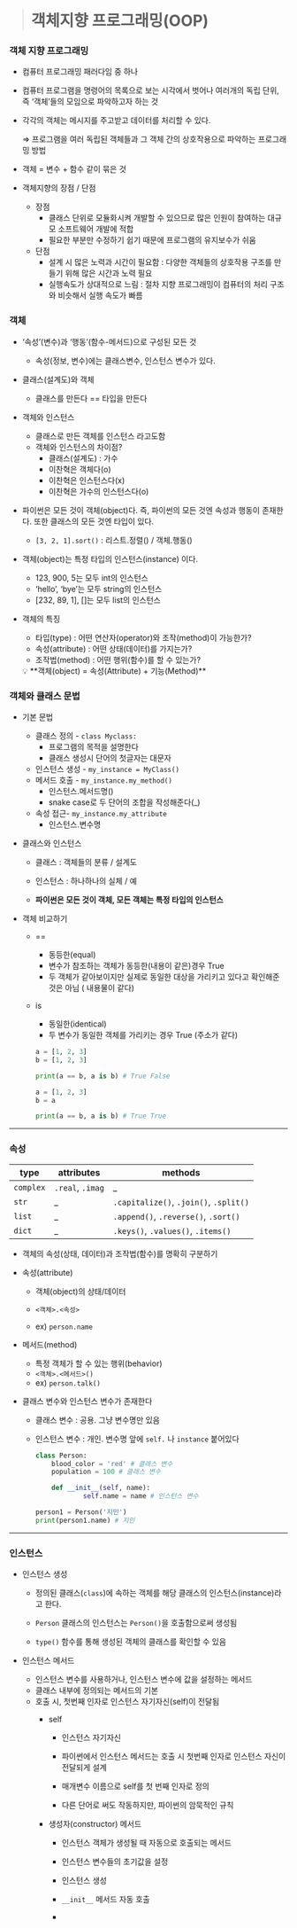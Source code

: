 > # 객체지향 프로그래밍(OOP)

### 객체 지향 프로그래밍

- 컴퓨터 프로그래밍 패러다임 중 하나

- 컴퓨터 프로그램을 명령어의 목록으로 보는 시각에서 벗어나 여러개의 독립 단위, 즉 ‘객체’들의 모임으로 파악하고자 하는 것

- 각각의 객체는 메시지를 주고받고 데이터를 처리할 수 있다.
  
  ⇒ 프로그램을 여러 독립된 객체들과 그 객체 간의 상호작용으로 파악하는 프로그래밍 방법

- 객체 = 변수 + 함수 같이 묶은 것

- 객체지향의 장점 / 단점
  
  - 장점
    - 클래스 단위로 모듈화시켜 개발할 수 있으므로 많은 인원이 참여하는 대규모 소프트웨어 개발에 적합
    - 필요한 부분만 수정하기 쉽기 때문에 프로그램의 유지보수가 쉬움
  - 단점
    - 설계 시 많은 노력과 시간이 필요함 : 다양한 객체들의 상호작용 구조를 만들기 위해 많은 시간과 노력 필요
    - 실행속도가 상대적으로 느림 : 절차 지향 프로그래밍이 컴퓨터의 처리 구조와 비슷해서 실행 속도가 빠름

### 객체

- ‘속성’(변수)과 ‘행동’(함수-메서드)으로 구성된 모든 것
  
  - 속성(정보, 변수)에는 클래스변수, 인스턴스 변수가 있다.

- 클래스(설계도)와 객체
  
  - 클래스를 만든다 == 타입을 만든다

- 객체와 인스턴스
  
  - 클래스로 만든 객체를 인스턴스 라고도함
  - 객체와 인스턴스의 차이점?
    - 클래스(설계도) : 가수
    - 이찬혁은 객체다(o)
    - 이찬혁은 인스턴스다(x)
    - 이찬혁은 가수의 인스턴스다(o)

- 파이썬은 모든 것이 객체(object)다. 즉, 파이썬의 모든 것엔 속성과 행동이 존재한다. 또한 클래스의 모든 것엔 타입이 있다.
  
  - `[3, 2, 1].sort()` : 리스트.정렬() / 객체.행동()

- 객체(object)는 특정 타입의 인스턴스(instance) 이다.
  
  - 123, 900, 5는 모두 int의 인스턴스
  - ‘hello’, ‘bye’는 모두 string의 인스턴스
  - [232, 89, 1], []는 모두 list의 인스턴스

- 객체의 특징
  
  - 타입(type) : 어떤 연산자(operator)와 조작(method)이 가능한가?
  - 속성(attribute) : 어떤 상태(데이터)를 가지는가?
  - 조작법(method) : 어떤 행위(함수)를 할 수 있는가?
  
  <aside>
  💡 **객체(object) = 속성(Attribute) + 기능(Method)**

### 객체와 클래스 문법

- 기본 문법
  
  - 클래스 정의 - `class Myclass:`
    - 프로그램의 목적을 설명한다
    - 클래스 생성시 단어의 첫글자는 대문자
  - 인스턴스 생성 - `my_instance = MyClass()`
  - 메서드 호출 - `my_instance.my_method()`
    - 인스턴스.메서드명()
    - snake case로 두 단어의 조합을 작성해준다(_)
  - 속성 접근- `my_instance.my_attribute`
    - 인스턴스.변수명

- 클래스와 인스턴스
  
  - 클래스 : 객체들의 분류 / 설계도
  
  - 인스턴스 : 하나하나의 실체 / 예
  
  - **파이썬은 모든 것이 객체, 모든 객체는 특정 타입의 인스턴스**

- 객체 비교하기
  
  - ==
    
    - 동등한(equal)
    - 변수가 참조하는 객체가 동등한(내용이 같은)경우 True
    - 두 객체가 같아보이지만 실제로 동일한 대상을 가리키고 있다고 확인해준 것은 아님 ( 내용물이 같다)
  
  - is
    
    - 동일한(identical)
    - 두 변수가 동일한 객체를 가리키는 경우 True (주소가 같다)
    
    ```python
    a = [1, 2, 3]
    b = [1, 2, 3]
    
    print(a == b, a is b) # True False
    
    a = [1, 2, 3]
    b = a
    
    print(a == b, a is b) # True True
    ```

---

### 속성

| type      | attributes       | methods                                |
| --------- | ---------------- | -------------------------------------- |
| `complex` | `.real`, `.imag` | _                                      |
| `str`     | _                | `.capitalize()`, `.join()`, `.split()` |
| `list`    | _                | `.append()`, `.reverse()`, `.sort()`   |
| `dict`    | _                | `.keys()`, `.values()`, `.items()`     |

- 객체의 속성(상태, 데이터)과 조작법(함수)를 명확히 구분하기

- 속성(attribute)
  
  - 객체(object)의 상태/데이터
  
  - `<객체>.<속성>`
  
  - ex) `person.name`

- 메서드(method)
  
  - 특정 객체가 할 수 있는 행위(behavior)
  - `<객체>.<메서드>()`
  - ex) `person.talk()`

- 클래스 변수와 인스턴스 변수가 존재한다
  
  - 클래스 변수 : 공용. 그냥 변수명만 있음
  
  - 인스턴스 변수 : 개인. 변수명 앞에 `self.` 나 `instance` 붙어있다
    
    ```python
    class Person:
        blood_color = 'red' # 클래스 변수
        population = 100 # 클래스 변수
    
        def __init__(self, name):
                self.name = name # 인스턴스 변수
    
    person1 = Person('지민')
    print(person1.name) # 지민
    ```

---

### 인스턴스

- 인스턴스 생성
  
  - 정의된 클래스(`class`)에 속하는 객체를 해당 클래스의 인스턴스(instance)라고 한다.
  
  - `Person` 클래스의 인스턴스는 `Person()`을 호출함으로써 생성됨
  
  - `type()` 함수를 통해 생성된 객체의 클래스를 확인할 수 있음

- 인스턴스 메서드
  
  - 인스턴스 변수를 사용하거나, 인스턴스 변수에 값을 설정하는 메서드
  - 클래스 내부에 정의되는 메서드의 기본
  - 호출 시, 첫번째 인자로 인스턴스 자기자신(self)이 전달됨
    - self
      
      - 인스턴스 자기자신
      - 파이썬에서 인스턴스 메서드는 호출 시 첫번째 인자로 인스턴스 자신이 전달되게 설계
      
      - 매개변수 이름으로 self를 첫 번째 인자로 정의
      
      - 다른 단어로 써도 작동하지만, 파이썬의 암묵적인 규칙
    - 생성자(constructor) 메서드
      - 인스턴스 객체가 생성될 때 자동으로 호출되는 메서드
      
      - 인스턴스 변수들의 초기값을 설정
      
      - 인스턴스 생성
      
      - `__init__` 메서드 자동 호출
      
      - 
